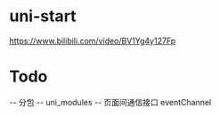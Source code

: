 # uni-start
https://www.bilibili.com/video/BV1Yg4y127Fp



# Todo
--  分包
-- uni_modules
-- 页面间通信接口 eventChannel

